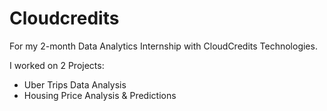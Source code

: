 # Cloudcredits

For my 2-month Data Analytics Internship with CloudCredits Technologies.

I worked on 2 Projects:
* Uber Trips Data Analysis
* Housing Price Analysis & Predictions

